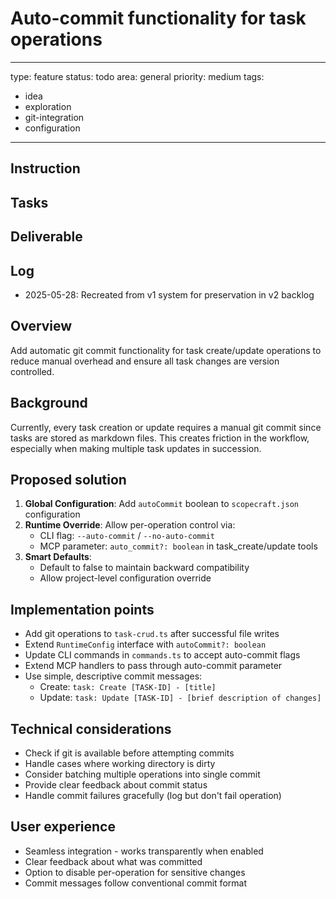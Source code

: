 # Auto-commit functionality for task operations

---
type: feature
status: todo
area: general
priority: medium
tags:
  - idea
  - exploration
  - git-integration
  - configuration
---


## Instruction

## Tasks

## Deliverable

## Log
- 2025-05-28: Recreated from v1 system for preservation in v2 backlog

## Overview
Add automatic git commit functionality for task create/update operations to reduce manual overhead and ensure all task changes are version controlled.

## Background
Currently, every task creation or update requires a manual git commit since tasks are stored as markdown files. This creates friction in the workflow, especially when making multiple task updates in succession.

## Proposed solution
1. **Global Configuration**: Add `autoCommit` boolean to `scopecraft.json` configuration
2. **Runtime Override**: Allow per-operation control via:
   - CLI flag: `--auto-commit` / `--no-auto-commit`
   - MCP parameter: `auto_commit?: boolean` in task_create/update tools
3. **Smart Defaults**:
   - Default to false to maintain backward compatibility
   - Allow project-level configuration override

## Implementation points
- Add git operations to `task-crud.ts` after successful file writes
- Extend `RuntimeConfig` interface with `autoCommit?: boolean`
- Update CLI commands in `commands.ts` to accept auto-commit flags
- Extend MCP handlers to pass through auto-commit parameter
- Use simple, descriptive commit messages:
  - Create: `task: Create [TASK-ID] - [title]`
  - Update: `task: Update [TASK-ID] - [brief description of changes]`

## Technical considerations
- Check if git is available before attempting commits
- Handle cases where working directory is dirty
- Consider batching multiple operations into single commit
- Provide clear feedback about commit status
- Handle commit failures gracefully (log but don't fail operation)

## User experience
- Seamless integration - works transparently when enabled
- Clear feedback about what was committed
- Option to disable per-operation for sensitive changes
- Commit messages follow conventional commit format
